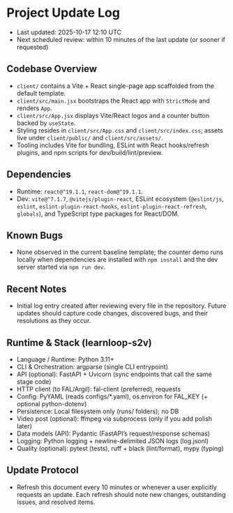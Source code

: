# Project Update Log

- Last updated: 2025-10-17 12:10 UTC
- Next scheduled review: within 10 minutes of the last update (or sooner if requested)

## Codebase Overview
- `client/` contains a Vite + React single-page app scaffolded from the default template.
- `client/src/main.jsx` bootstraps the React app with `StrictMode` and renders `App`.
- `client/src/App.jsx` displays Vite/React logos and a counter button backed by `useState`.
- Styling resides in `client/src/App.css` and `client/src/index.css`; assets live under `client/public/` and `client/src/assets/`.
- Tooling includes Vite for bundling, ESLint with React hooks/refresh plugins, and npm scripts for dev/build/lint/preview.

## Dependencies
- Runtime: `react@^19.1.1`, `react-dom@^19.1.1`.
- Dev: `vite@^7.1.7`, `@vitejs/plugin-react`, ESLint ecosystem (`@eslint/js`, `eslint`, `eslint-plugin-react-hooks`, `eslint-plugin-react-refresh`, `globals`), and TypeScript type packages for React/DOM.

## Known Bugs
- None observed in the current baseline template; the counter demo runs locally when dependencies are installed with `npm install` and the dev server started via `npm run dev`.

## Recent Notes
- Initial log entry created after reviewing every file in the repository. Future updates should capture code changes, discovered bugs, and their resolutions as they occur.

## Runtime & Stack (learnloop-s2v)
- Language / Runtime: Python 3.11+
- CLI & Orchestration: argparse (single CLI entrypoint)
- API (optional): FastAPI + Uvicorn (sync endpoints that call the same stage code)
- HTTP client (to FAL/Argil): fal-client (preferred), requests
- Config: PyYAML (reads configs/*.yaml), os.environ for FAL_KEY (+ optional python-dotenv)
- Persistence: Local filesystem only (runs/ folders); no DB
- Video post (optional): ffmpeg via subprocess (only if you add polish later)
- Data models (API): Pydantic (FastAPI’s request/response schemas)
- Logging: Python logging + newline-delimited JSON logs (log.jsonl)
- Quality (optional): pytest (tests), ruff + black (lint/format), mypy (typing)

## Update Protocol
- Refresh this document every 10 minutes or whenever a user explicitly requests an update. Each refresh should note new changes, outstanding issues, and resolved items.
